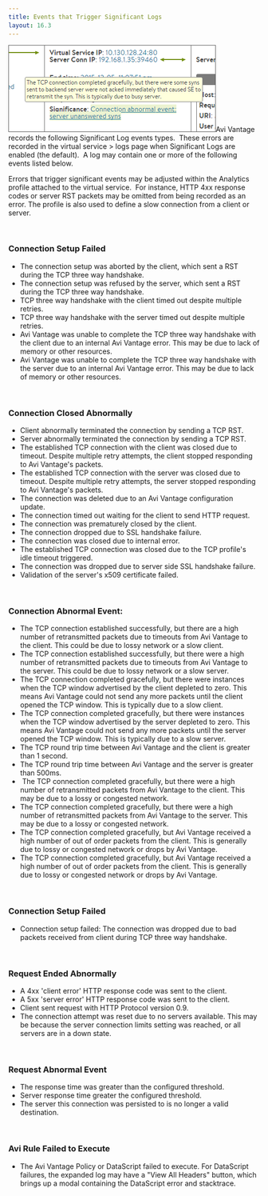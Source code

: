 ```yaml
---
title: Events that Trigger Significant Logs
layout: 16.3
---
```

<a href="img/SignificantLog.png"><img class="size-full wp-image-458 alignright" src="img/SignificantLog.png" alt="SignificantLog" width="416" height="174"></a>Avi Vantage records the following Significant Log events types.  These errors are recorded in the virtual service > logs page when Significant Logs are enabled (the default).  A log may contain one or more of the following events listed below.

Errors that trigger significant events may be adjusted within the Analytics profile attached to the virtual service.  For instance, HTTP 4xx response codes or server RST packets may be omitted from being recorded as an error. The profile is also used to define a slow connection from a client or server.

 

### Connection Setup Failed

* The connection setup was aborted by the client, which sent a RST during the TCP three way handshake.
* The connection setup was refused by the server, which sent a RST during the TCP three way handshake.
* TCP three way handshake with the client timed out despite multiple retries.
* TCP three way handshake with the server timed out despite multiple retries.
* Avi Vantage was unable to complete the TCP three way handshake with the client due to an internal Avi Vantage error. This may be due to lack of memory or other resources.
* Avi Vantage was unable to complete the TCP three way handshake with the server due to an internal Avi Vantage error. This may be due to lack of memory or other resources. 

 

### Connection Closed Abnormally

* Client abnormally terminated the connection by sending a TCP RST.
* Server abnormally terminated the connection by sending a TCP RST.
* The established TCP connection with the client was closed due to timeout. Despite multiple retry attempts, the client stopped responding to Avi Vantage's packets.
* The established TCP connection with the server was closed due to timeout. Despite multiple retry attempts, the server stopped responding to Avi Vantage's packets.
* The connection was deleted due to an Avi Vantage configuration update.
* The connection timed out waiting for the client to send HTTP request.
* The connection was prematurely closed by the client.
* The connection dropped due to SSL handshake failure.
* The connection was closed due to internal error.
* The established TCP connection was closed due to the TCP profile's idle timeout triggered.
* The connection was dropped due to server side SSL handshake failure.
* Validation of the server's x509 certificate failed. 

 

### Connection Abnormal Event:

* The TCP connection established successfully, but there are a high number of retransmitted packets due to timeouts from Avi Vantage to the client. This could be due to lossy network or a slow client.
* The TCP connection established successfully, but there were a high number of retransmitted packets due to timeouts from Avi Vantage to the server. This could be due to lossy network or a slow server.
* The TCP connection completed gracefully, but there were instances when the TCP window advertised by the client depleted to zero. This means Avi Vantage could not send any more packets until the client opened the TCP window. This is typically due to a slow client.
* The TCP connection completed gracefully, but there were instances when the TCP window advertised by the server depleted to zero. This means Avi Vantage could not send any more packets until the server opened the TCP window. This is typically due to a slow server.
* The TCP round trip time between Avi Vantage and the client is greater than 1 second.
* The TCP round trip time between Avi Vantage and the server is greater than 500ms.
*  The TCP connection completed gracefully, but there were a high number of retransmitted packets from Avi Vantage to the client. This may be due to a lossy or congested network.
* The TCP connection completed gracefully, but there were a high number of retransmitted packets from Avi Vantage to the server. This may be due to a lossy or congested network.
* The TCP connection completed gracefully, but Avi Vantage received a high number of out of order packets from the client. This is generally due to lossy or congested network or drops by Avi Vantage.
* The TCP connection completed gracefully, but Avi Vantage received a high number of out of order packets from the client. This is generally due to lossy or congested network or drops by Avi Vantage. 

 

### Connection Setup Failed

* Connection setup failed: The connection was dropped due to bad packets received from client during TCP three way handshake. 

 

### Request Ended Abnormally

* A 4xx 'client error' HTTP response code was sent to the client.
* A 5xx 'server error' HTTP response code was sent to the client.
* Client sent request with HTTP Protocol version 0.9.
* The connection attempt was reset due to no servers available. This may be because the server connection limits setting was reached, or all servers are in a down state. 

 

### Request Abnormal Event

* The response time was greater than the configured threshold.
* Server response time greater the configured threshold.
* The server this connection was persisted to is no longer a valid destination. 

 

### Avi Rule Failed to Execute

* The Avi Vantage Policy or DataScript failed to execute. For DataScript failures, the expanded log may have a "View All Headers" button, which brings up a modal containing the DataScript error and stacktrace. 